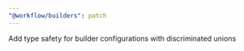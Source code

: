 ```yaml
---
"@workflow/builders": patch
---
```


Add type safety for builder configurations with discriminated unions
